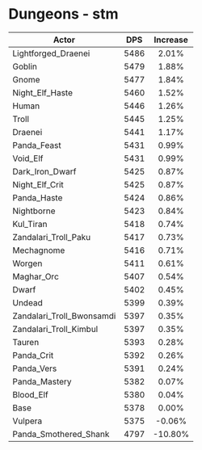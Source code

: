 # Dungeons - stm
| Actor | DPS | Increase |
|---|:---:|:---:|
|Lightforged_Draenei|5486|2.01%|
|Goblin|5479|1.88%|
|Gnome|5477|1.84%|
|Night_Elf_Haste|5460|1.52%|
|Human|5446|1.26%|
|Troll|5445|1.25%|
|Draenei|5441|1.17%|
|Panda_Feast|5431|0.99%|
|Void_Elf|5431|0.99%|
|Dark_Iron_Dwarf|5425|0.87%|
|Night_Elf_Crit|5425|0.87%|
|Panda_Haste|5424|0.86%|
|Nightborne|5423|0.84%|
|Kul_Tiran|5418|0.74%|
|Zandalari_Troll_Paku|5417|0.73%|
|Mechagnome|5416|0.71%|
|Worgen|5411|0.61%|
|Maghar_Orc|5407|0.54%|
|Dwarf|5402|0.45%|
|Undead|5399|0.39%|
|Zandalari_Troll_Bwonsamdi|5397|0.35%|
|Zandalari_Troll_Kimbul|5397|0.35%|
|Tauren|5393|0.28%|
|Panda_Crit|5392|0.26%|
|Panda_Vers|5391|0.24%|
|Panda_Mastery|5382|0.07%|
|Blood_Elf|5380|0.04%|
|Base|5378|0.00%|
|Vulpera|5375|-0.06%|
|Panda_Smothered_Shank|4797|-10.80%|
